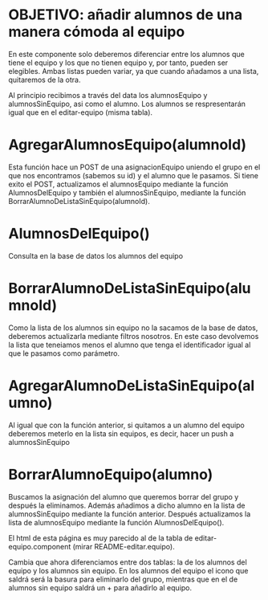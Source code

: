 # OBJETIVO: añadir alumnos de una manera cómoda al equipo


<!-- agregar-alumno-equipo.component.ts -->

En este componente solo deberemos diferenciar entre los alumnos que tiene el equipo y los que no tienen equipo y, por tanto, pueden ser elegibles. Ambas listas pueden variar, ya que cuando añadamos a una lista, quitaremos de la otra.

Al principio recibimos a través del data los alumnosEquipo y alumnosSinEquipo, asi como el alumno. Los alumnos se respresentarán igual que en el editar-equipo (misma tabla).


# AgregarAlumnosEquipo(alumnoId)

Esta función hace un POST de una asignacionEquipo uniendo el grupo en el que nos encontramos (sabemos su id) y el alumno que le pasamos. Si tiene exito el POST, actualizamos el alumnosEquipo mediante la función AlumnosDelEquipo y también el alumnosSinEquipo, mediante la función BorrarAlumnoDeListaSinEquipo(alumnoId).

# AlumnosDelEquipo()

Consulta en la base de datos los alumnos del equipo

# BorrarAlumnoDeListaSinEquipo(alumnoId)

Como la lista de los alumnos sin equipo no la sacamos de la base de datos, deberemos actualizarla mediante filtros nosotros. En este caso devolvemos la lista que teneiamos menos el alumno que tenga el identificador igual al que le pasamos como parámetro.

# AgregarAlumnoDeListaSinEquipo(alumno)

Al igual que con la función anterior, si quitamos a un alumno del equipo deberemos meterlo en la lista sin equipos, es decir, hacer un push a alumnosSinEquipo

# BorrarAlumnoEquipo(alumno)

Buscamos la asignación del alumno que queremos borrar del grupo y después la eliminamos. Además añadimos a dicho alumno en la lista de alumnosSinEquipo mediante la función anterior. Después actualizamos la lista de alumnosEquipo mediante la función AlumnosDelEquipo().




<!-- agregar-alumno-equipo.component.html -->

El html de esta página es muy parecido al de la tabla de editar-equipo.component (mirar README-editar.equipo). 

Cambia que ahora diferenciamos entre dos tablas: la de los alumnos del equipo y los alumnos sin equipo. En los alumnos del equipo el icono que saldrá será la basura para eliminarlo del grupo, mientras que en el de alumnos sin equipo saldrá un + para añadirlo al equipo.





